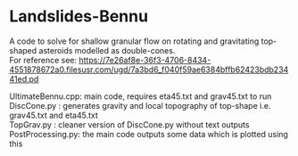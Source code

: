 # Landslides-Bennu
A code to solve for shallow granular flow on rotating and gravitating top-shaped asteroids modelled as double-cones.    
For reference see: https://7e26af8e-36f3-4706-8434-4551878672a0.filesusr.com/ugd/7a3bd6_f040f59ae6384bffb62423bdb23441ed.pd      
      
UltimateBennu.cpp: main code, requires eta45.txt and grav45.txt to run      
DiscCone.py      : generates gravity and local topography of top-shape i.e. grav45.txt and eta45.txt      
TopGrav.py       : cleaner version of DiscCone.py without text outputs      
PostProcessing.py: the main code outputs some data which is plotted using this 
